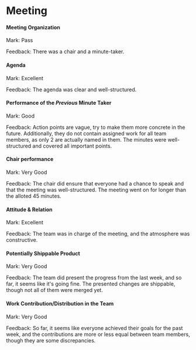# Meeting

#### Meeting Organization

Mark: Pass

Feedback: There was a chair and a minute-taker.


#### Agenda

Mark: Excellent

Feedback: The agenda was clear and well-structured.


#### Performance of the *Previous* Minute Taker

Mark: Good

Feedback: Action points are vague, try to make them more concrete in the future. Additionally, they do not contain assigned work for all team members, as only 2 are actually named in them. The minutes were well-structured and covered all important points.


#### Chair performance

Mark: Very Good

Feedback: The chair did ensure that everyone had a chance to speak and that the meeting was well-structured. The meeting went on for longer than the alloted 45 minutes.


#### Attitude & Relation

Mark: Excellent

Feedback: The team was in charge of the meeting, and the atmosphere was constructive.


#### Potentially Shippable Product

Mark: Very Good

Feedback: The team did present the progress from the last week, and so far, it seems like it's going fine. The presented changes are shippable, though not all of them were merged yet.


#### Work Contribution/Distribution in the Team

Mark: Very Good

Feedback: So far, it seems like everyone achieved their goals for the past week, and the contributions are more or less equal between team members, though they are some discrepancies.

